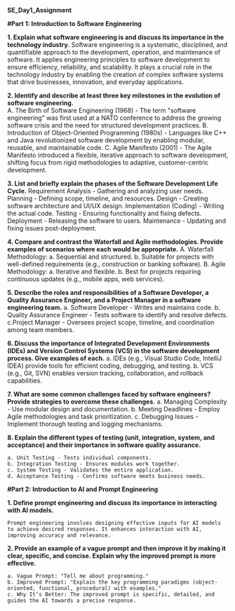 **SE_Day1_Assignment**

**#Part 1: Introduction to Software Engineering**

**1. Explain what software engineering is and discuss its importance in the technology industry.**
Software engineering is a systematic, disciplined, and quantifiable approach to the development, operation, and maintenance of software. It applies engineering principles to software development to ensure efficiency, reliability, and scalability. It plays a crucial role in the technology industry by enabling the creation of complex software systems that drive businesses, innovation, and everyday applications.

**2. Identify and describe at least three key milestones in the evolution of software engineering.**  
A. The Birth of Software Engineering (1968) - The term "software engineering" was first used at a NATO conference to address the growing software crisis and the need for structured development practices.
B. Introduction of Object-Oriented Programming (1980s) - Languages like C++ and Java revolutionized software development by enabling modular, reusable, and maintainable code.
C. Agile Manifesto (2001) - The Agile Manifesto introduced a flexible, iterative approach to software development, shifting focus from rigid methodologies to adaptive, customer-centric development.

**3. List and briefly explain the phases of the Software Development Life Cycle.**
    Requirement Analysis - Gathering and analyzing user needs.
    Planning - Defining scope, timeline, and resources.
    Design - Creating software architecture and UI/UX design.
    Implementation (Coding) - Writing the actual code.
    Testing - Ensuring functionality and fixing defects.
    Deployment - Releasing the software to users.
    Maintenance - Updating and fixing issues post-deployment.

**4. Compare and contrast the Waterfall and Agile methodologies. Provide examples of scenarios where each would be appropriate.**
    A. Waterfall Methodology:
        a. Sequential and structured.
        b. Suitable for projects with well-defined requirements (e.g., construction or banking software).
    B. Agile Methodology:
        a. Iterative and flexible.
        b. Best for projects requiring continuous updates (e.g., mobile apps, web services).

**5. Describe the roles and responsibilities of a Software Developer, a Quality Assurance Engineer, and a Project Manager in a software engineering team.**
    a. Software Developer - Writes and maintains code.
    b. Quality Assurance Engineer - Tests software to identify and resolve defects.
    c.Project Manager - Oversees project scope, timeline, and coordination among team members.

**6. Discuss the importance of Integrated Development Environments (IDEs) and Version Control Systems (VCS) in the software development process. Give examples of each.**
    a. IDEs (e.g., Visual Studio Code, IntelliJ IDEA) provide tools for efficient coding, debugging, and testing.
    b. VCS (e.g., Git, SVN) enables version tracking, collaboration, and rollback capabilities.

**7. What are some common challenges faced by software engineers? Provide strategies to overcome these challenges.**
    a. Managing Complexity - Use modular design and documentation.
    b. Meeting Deadlines - Employ Agile methodologies and task prioritization.
    c. Debugging Issues - Implement thorough testing and logging mechanisms.

**8. Explain the different types of testing (unit, integration, system, and acceptance) and their importance in software quality assurance.**

    a. Unit Testing - Tests individual components.
    b. Integration Testing - Ensures modules work together.
    c. System Testing - Validates the entire application.
    d. Acceptance Testing - Confirms software meets business needs.

**#Part 2: Introduction to AI and Prompt Engineering**

**1. Define prompt engineering and discuss its importance in interacting with AI models.**

    Prompt engineering involves designing effective inputs for AI models to achieve desired responses. It enhances interaction with AI, improving accuracy and relevance.

**2. Provide an example of a vague prompt and then improve it by making it clear, specific, and concise. Explain why the improved prompt is more effective.**

    a. Vague Prompt: "Tell me about programming."
    b. Improved Prompt: "Explain the key programming paradigms (object-oriented, functional, procedural) with examples."
    c. Why It’s Better: The improved prompt is specific, detailed, and guides the AI towards a precise response.
